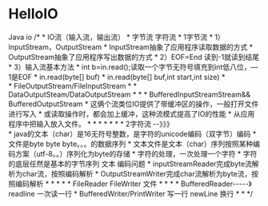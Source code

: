 # HelloIO
Java io 
/*
	 *  IO流（输入流，输出流）
	 *  字节流 字符流
	 *  1字节流
	 *  1）InputStream，OutputStream
	 *  InputStream抽象了应用程序读取数据的方式
	 *  OutputStream抽象了应用程序写出数据的方式
	 *  2）EOF=End 读到-1就读到结尾
	 *  3）输入流基本方法
	 *  int b=in.read();读取一个字节无符号填充到int低八位，—1是EOF
	 *  in.read(byte[] buf)
	 *  in.read(byte[] buf,int start,int size)
	 *  
	 *  FileOutputStream/FileInputStream
	 * 
	 *  DataOutputSteam/DataOutputStream
	 * 
	 * 
	 *  BufferedInputStreamStream&& BufferedOutputStream
	 *  这俩个流类位IO提供了带缓冲区的操作，一般打开文件进行写入
	 *  或读取操作时，都会加上缓冲，这种流模式提高了IO的性能
	 *  从应用程序中把输入放入文件。
	 * 
	 * 
	 * 
	 * 
	 * 
	 * 
	 *  2字符流 --》》》                                        									
	 *  java的文本（char）是16无符号整数，是字符的unicode编码（双字节）编码
	 *  文件是byte byte byte。。。的数据序列
	 *  文本文件是文本（char）序列按照某种编码方案（utf-8。。）序列化为byte的存储
	 *  字符的处理，一次处理一个字符
	 *  字符的底层任然是基本的字节序列     								  			文本 编码问题
	 *  inputStreamReader完成byte流解析为char流，按照编码解析
	 *  OutputStreamWriter完成char流解析为byte流，按照编码解析
	 * 
	 * 
	 * 
	 * 
	 *  FileReader  FileWriter 											文件
	 * 
	 * 
	 * 
	 *  BufferedReader-----》readline 一次读一行
	 *  BufferedWriter/PrintWriter       写一行                       newLine 换行
	 * 
	 * 
	 */
